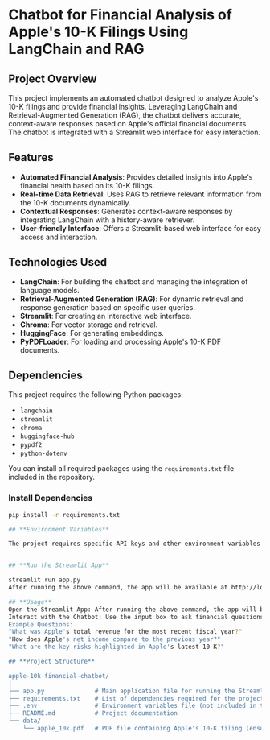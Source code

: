# **Chatbot for Financial Analysis of Apple's 10-K Filings Using LangChain and RAG**

## **Project Overview**

This project implements an automated chatbot designed to analyze Apple's 10-K filings and provide financial insights. Leveraging LangChain and Retrieval-Augmented Generation (RAG), the chatbot delivers accurate, context-aware responses based on Apple's official financial documents. The chatbot is integrated with a Streamlit web interface for easy interaction.

## **Features**

- **Automated Financial Analysis**: Provides detailed insights into Apple's financial health based on its 10-K filings.
- **Real-time Data Retrieval**: Uses RAG to retrieve relevant information from the 10-K documents dynamically.
- **Contextual Responses**: Generates context-aware responses by integrating LangChain with a history-aware retriever.
- **User-friendly Interface**: Offers a Streamlit-based web interface for easy access and interaction.

## **Technologies Used**

- **LangChain**: For building the chatbot and managing the integration of language models.
- **Retrieval-Augmented Generation (RAG)**: For dynamic retrieval and response generation based on specific user queries.
- **Streamlit**: For creating an interactive web interface.
- **Chroma**: For vector storage and retrieval.
- **HuggingFace**: For generating embeddings.
- **PyPDFLoader**: For loading and processing Apple's 10-K PDF documents.

## **Dependencies**

This project requires the following Python packages:

- `langchain`
- `streamlit`
- `chroma`
- `huggingface-hub`
- `pypdf2`
- `python-dotenv`

You can install all required packages using the `requirements.txt` file included in the repository.

### **Install Dependencies**
```bash
pip install -r requirements.txt

## **Environment Variables**

The project requires specific API keys and other environment variables to function correctly. These should be stored in a .env file in the root directory.


## **Run the Streamlit App**

streamlit run app.py
After running the above command, the app will be available at http://localhost:8501/.

## **Usage**
Open the Streamlit App: After running the above command, the app will be available at http://localhost:8501/.
Interact with the Chatbot: Use the input box to ask financial questions related to Apple's 10-K filings. The chatbot will retrieve and analyze relevant sections of the document to provide answers.
Example Questions:
"What was Apple's total revenue for the most recent fiscal year?"
"How does Apple's net income compare to the previous year?"
"What are the key risks highlighted in Apple's latest 10-K?"

## **Project Structure**

apple-10k-financial-chatbot/
│
├── app.py              # Main application file for running the Streamlit app
├── requirements.txt    # List of dependencies required for the project
├── .env                # Environment variables file (not included in the repository)
├── README.md           # Project documentation
└── data/
    └── apple_10k.pdf   # PDF file containing Apple's 10-K filing (ensure proper file path)
